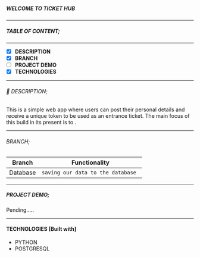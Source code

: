 ##### WELCOME TO TICKET HUB

------------

##### TABLE OF CONTENT;

------------

- [x] **DESCRIPTION**
- [x] **BRANCH**
- [ ] **PROJECT DEMO**
- [x] **TECHNOLOGIES**

------------

###### :page_facing_up: DESCRIPTION;
This is a simple web app where users can post their personal details and receive a unique token to be used as an entrance ticket.
The main focus of this build in its present is to .

------------

###### BRANCH;

|  Branch   | Functionality |
| ------------ | ------------ |
| Database | `saving our data to the database `  |


------------

##### PROJECT DEMO;

Pending.....

------------

#### TECHNOLOGIES [Built with] 
- PYTHON
- POSTGRESQL